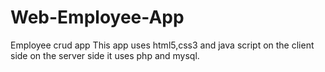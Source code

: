 # Web-Employee-App
Employee crud app 
This app uses html5,css3 and java script on the client side on the server side it uses php and mysql.
